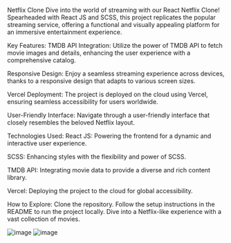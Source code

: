 
 Netflix Clone
Dive into the world of streaming with our React Netflix Clone! Spearheaded with React JS and SCSS, this project replicates the popular streaming service, offering a functional and visually appealing platform for an immersive entertainment experience.

Key Features:
TMDB API Integration: Utilize the power of TMDB API to fetch movie images and details, enhancing the user experience with a comprehensive catalog.

Responsive Design: Enjoy a seamless streaming experience across devices, thanks to a responsive design that adapts to various screen sizes.

Vercel Deployment: The project is deployed on the cloud using Vercel, ensuring seamless accessibility for users worldwide.

User-Friendly Interface: Navigate through a user-friendly interface that closely resembles the beloved Netflix layout.

Technologies Used:
React JS: Powering the frontend for a dynamic and interactive user experience.

SCSS: Enhancing styles with the flexibility and power of SCSS.

TMDB API: Integrating movie data to provide a diverse and rich content library.

Vercel: Deploying the project to the cloud for global accessibility.

How to Explore:
Clone the repository.
Follow the setup instructions in the README to run the project locally.
Dive into a Netflix-like experience with a vast collection of movies.

![image](https://github.com/kapilparsodkar/Netflix_clone/assets/95988187/f6805759-ed87-41a6-824d-8ea9b65ae796)
![image](https://github.com/kapilparsodkar/Netflix_clone/assets/95988187/5b67b0e4-ff7f-406c-814b-44007076caf9)
